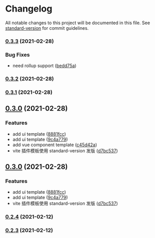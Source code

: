 # Changelog

All notable changes to this project will be documented in this file. See [standard-version](https://github.com/conventional-changelog/standard-version) for commit guidelines.

### [0.3.3](https://github.com/gxmari007/create-template/compare/v0.3.2...v0.3.3) (2021-02-28)


### Bug Fixes

* need rollup support ([bedd75a](https://github.com/gxmari007/create-template/commit/bedd75a338850368ff942b88710feea301ffbaf9))

### [0.3.2](https://github.com/gxmari007/create-template/compare/v0.3.1...v0.3.2) (2021-02-28)

### [0.3.1](https://github.com/gxmari007/create-template/compare/v0.3.0...v0.3.1) (2021-02-28)

## [0.3.0](https://github.com/gxmari007/create-template/compare/v0.2.4...v0.3.0) (2021-02-28)


### Features

* add ui template ([8881fcc](https://github.com/gxmari007/create-template/commit/8881fcced0eb2083a38835618c717813eda1ef94))
* add ui template ([9c4a779](https://github.com/gxmari007/create-template/commit/9c4a779cd0ff602491a1eedb82cc4d9eb21e16b7))
* add vue component template ([c45d42a](https://github.com/gxmari007/create-template/commit/c45d42aa4ac9ef23d0ebd243f6fdbf7523a1993f))
* vite 插件模板使用 standard-version 发版 ([d7bc537](https://github.com/gxmari007/create-template/commit/d7bc537f26c4c5a0cf361f2b325a7bd295871702))

## [0.3.0](https://github.com/gxmari007/create-template/compare/v0.2.4...v0.3.0) (2021-02-28)


### Features

* add ui template ([8881fcc](https://github.com/gxmari007/create-template/commit/8881fcced0eb2083a38835618c717813eda1ef94))
* add ui template ([9c4a779](https://github.com/gxmari007/create-template/commit/9c4a779cd0ff602491a1eedb82cc4d9eb21e16b7))
* vite 插件模板使用 standard-version 发版 ([d7bc537](https://github.com/gxmari007/create-template/commit/d7bc537f26c4c5a0cf361f2b325a7bd295871702))

### [0.2.4](https://github.com/gxmari007/create-template/compare/v0.2.2...v0.2.4) (2021-02-12)

### [0.2.3](https://github.com/gxmari007/create-template/compare/v0.2.2...v0.2.3) (2021-02-12)
